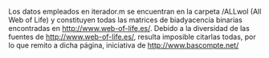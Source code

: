 Los datos empleados en iterador.m se encuentran en la carpeta /ALLwol (All Web of Life) y constituyen todas las matrices de biadyacencia binarias encontradas en http://www.web-of-life.es/.
Debido a la diversidad de las fuentes de http://www.web-of-life.es/, resulta imposible citarlas todas, por lo que remito a dicha página, iniciativa de http://www.bascompte.net/
